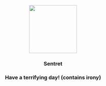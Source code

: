 <p align="center">
    <img src="https://raw.githubusercontent.com/PokeAPI/sprites/master/sprites/pokemon/161.png" width="150" height="150">
</p>
<h3 align="center"> <b>Sentret</b></h3>
<h3 align="center">Have a terrifying day! (contains irony)</h3>
